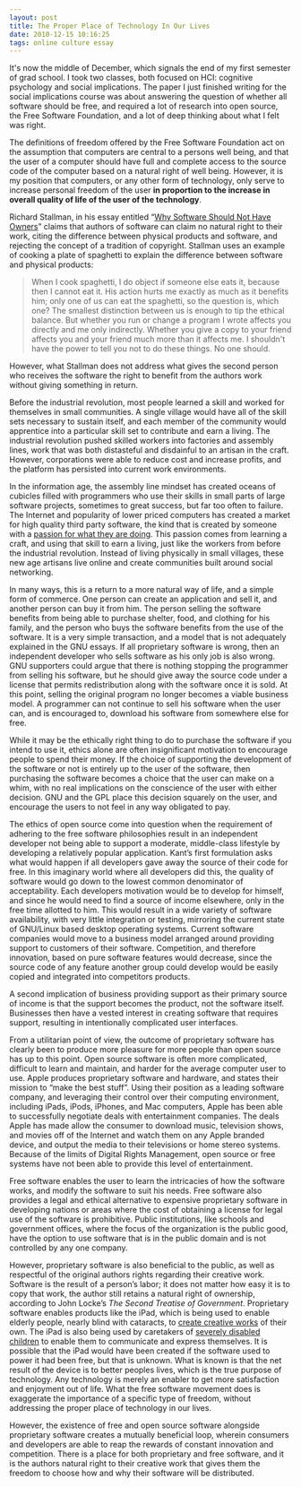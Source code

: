 ```yaml
---
layout: post
title: The Proper Place of Technology In Our Lives
date: 2010-12-15 10:16:25
tags: online culture essay
---
```


It's now the middle of December, which signals the end of my first semester of
grad school. I took two classes, both focused on HCI: cognitive psychology and
social implications. The paper I just finished writing for the social
implications course was about answering the question of whether all software
should be free, and required a lot of research into open source, the Free
Software Foundation, and a lot of deep thinking about what I felt was right.

The definitions of freedom offered by the Free Software Foundation act on the
assumption that computers are central to a persons well being, and that the
user of a computer should have full and complete access to the source code of
the computer based on a natural right of well being. However, it is my
position that computers, or any other form of technology, only serve to
increase personal freedom of the user **in proportion to the increase in
overall quality of life of the user of the technology**.

Richard Stallman, in his essay entitled “[Why Software Should Not Have
Owners][1]” claims that authors of
software can claim no natural right to their work, citing the difference
between physical products and software, and rejecting the concept of a
tradition of copyright. Stallman uses an example of cooking a plate of
spaghetti to explain the difference between software and physical products:

> When I cook spaghetti, I do object if someone else eats it, because then I
cannot eat it. His action hurts me exactly as much as it benefits him; only
one of us can eat the spaghetti, so the question is, which one? The smallest
distinction between us is enough to tip the ethical balance. But whether you
run or change a program I wrote affects you directly and me only indirectly.
Whether you give a copy to your friend affects you and your friend much more
than it affects me. I shouldn't have the power to tell you not to do these
things. No one should.

However, what Stallman does not address what gives the second person who
receives the software the right to benefit from the authors work without
giving something in return.

Before the industrial revolution, most people learned a skill and worked for
themselves in small communities. A single village would have all of the skill
sets necessary to sustain itself, and each member of the community would
apprentice into a particular skill set to contribute and earn a living. The
industrial revolution pushed skilled workers into factories and assembly
lines, work that was both distasteful and disdainful to an artisan in the
craft. However, corporations were able to reduce cost and increase profits,
and the platform has persisted into current work environments.

In the information age, the assembly line mindset has created oceans of
cubicles filled with programmers who use their skills in small parts of large
software projects, sometimes to great success, but far too often to failure.
The Internet and popularity of lower priced computers has created a market for
high quality third party software, the kind that is created by someone with a
[passion for what they are doing][2]. This passion
comes from learning a craft, and using that skill to earn a living, just like
the workers from before the industrial revolution. Instead of living
physically in small villages, these new age artisans live online and create
communities built around social networking.

In many ways, this is a return to a more natural way of life, and a simple
form of commerce. One person can create an application and sell it, and
another person can buy it from him. The person selling the software benefits
from being able to purchase shelter, food, and clothing for his family, and
the person who buys the software benefits from the use of the software. It is
a very simple transaction, and a model that is not adequately explained in the
GNU essays. If all proprietary software is wrong, then an independent
developer who sells software as his only job is also wrong. GNU supporters
could argue that there is nothing stopping the programmer from selling his
software, but he should give away the source code under a license that permits
redistribution along with the software once it is sold. At this point, selling
the original program no longer becomes a viable business model. A programmer
can not continue to sell his software when the user can, and is encouraged to,
download his software from somewhere else for free.

While it may be the ethically right thing to do to purchase the software if
you intend to use it, ethics alone are often insignificant motivation to
encourage people to spend their money. If the choice of supporting the
development of the software or not is entirely up to the user of the software,
then purchasing the software becomes a choice that the user can make on a
whim, with no real implications on the conscience of the user with either
decision. GNU and the GPL place this decision squarely on the user, and
encourage the users to not feel in any way obligated to pay.

The ethics of open source come into question when the requirement of adhering
to the free software philosophies result in an independent developer not being
able to support a moderate, middle-class lifestyle by developing a relatively
popular application. Kant’s first formulation asks what would happen if all
developers gave away the source of their code for free. In this imaginary
world where all developers did this, the quality of software would go down to
the lowest common denominator of acceptability. Each developers motivation
would be to develop for himself, and since he would need to find a source of
income elsewhere, only in the free time allotted to him. This would result in
a wide variety of software availability, with very little integration or
testing, mirroring the current state of GNU/Linux based desktop operating
systems. Current software companies would move to a business model arranged
around providing support to customers of their software. Competition, and
therefore innovation, based on pure software features would decrease, since
the source code of any feature another group could develop would be easily
copied and integrated into competitors products.

A second implication of business providing support as their primary source of
income is that the support becomes the product, not the software itself.
Businesses then have a vested interest in creating software that requires
support, resulting in intentionally complicated user interfaces.

From a utilitarian point of view, the outcome of proprietary software has
clearly been to produce more pleasure for more people than open source has up
to this point. Open source software is often more complicated, difficult to
learn and maintain, and harder for the average computer user to use. Apple
produces proprietary software and hardware, and states their mission to “make
the best stuff”. Using their position as a leading software company, and
leveraging their control over their computing environment, including iPads,
iPods, iPhones, and Mac computers, Apple has been able to successfully
negotiate deals with entertainment companies. The deals Apple has made allow
the consumer to download music, television shows, and movies off of the
Internet and watch them on any Apple branded device, and output the media to
their televisions or home stereo systems. Because of the limits of Digital
Rights Management, open source or free systems have not been able to provide
this level of entertainment.

Free software enables the user to learn the intricacies of how the software
works, and modify the software to suit his needs. Free software also provides
a legal and ethical alternative to expensive proprietary software in
developing nations or areas where the cost of obtaining a license for legal
use of the software is prohibitive. Public institutions, like schools and
government offices, where the focus of the organization is the public good,
have the option to use software that is in the public domain and is not
controlled by any one company.

However, proprietary software is also beneficial to the public, as well as
respectful of the original authors rights regarding their creative work.
Software is the result of a person’s labor; it does not matter how easy it is
to copy that work, the author still retains a natural right of ownership,
according to John Locke’s _The Second Treatise of Government_. Proprietary
software enables products like the iPad, which is being used to enable elderly
people, nearly blind with cataracts, to [create creative works][3] of their own.
The iPad is also being used by caretakers of [severely disabled
children][4] to
enable them to communicate and express themselves. It is possible that the
iPad would have been created if the software used to power it had been free,
but that is unknown. What is known is that the net result of the device is to
better peoples lives, which is the true purpose of technology. Any technology
is merely an enabler to get more satisfaction and enjoyment out of life. What
the free software movement does is exaggerate the importance of a specific
type of freedom, without addressing the proper place of technology in our
lives.

However, the existence of free and open source software alongside proprietary
software creates a mutually beneficial loop, wherein consumers and developers
are able to reap the rewards of constant innovation and competition. There is
a place for both proprietary and free software, and it is the authors natural
right to their creative work that gives them the freedom to choose how and why
their software will be distributed.


[1]: http://www.gnu.org/philosophy/why-free.html
[2]: http://www.red-sweater.com/
[3]: http://www.portlandtribune.com/features/story.php?story_id=128882605915653000
[4]: http://www.nytimes.com/2010/10/31/nyregion/31owen.html?_r=1
